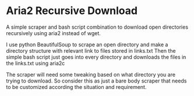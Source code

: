 # Aria2 Recursive Download
A simple scraper and bash script combination to download open directories recursively using aria2 instead of wget.

I use python BeautifulSoup to scrape an open directory and make a directory structure with relevant link to files stored in links.txt
Then the simple bash script just goes into every directory and downloads the files in the links.txt using aria2c

The scraper will need some tweaking based on what directory you are trying to download.
So consider this as just a bare body scraper that needs to be customized according the situation and requirement.

